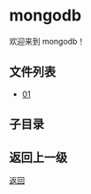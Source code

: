 # mongodb

欢迎来到 mongodb！

## 文件列表

- [01](back_end/database/mongodb/01)

## 子目录



## 返回上一级

[返回](../README.md)